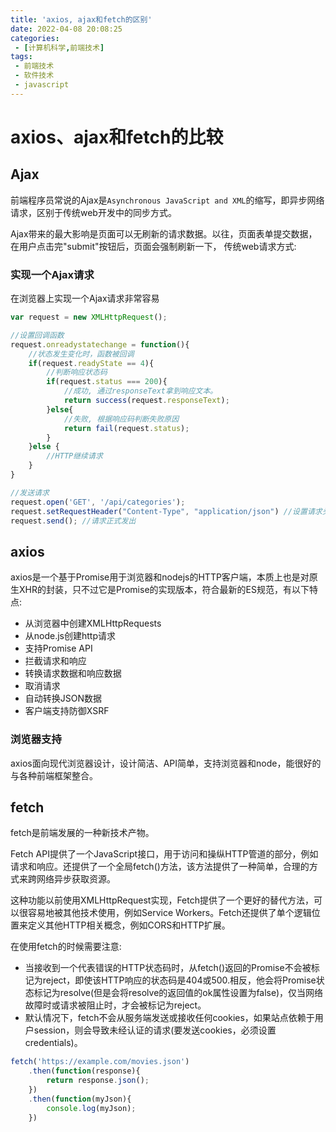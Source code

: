 ```yaml
---
title: 'axios, ajax和fetch的区别'
date: 2022-04-08 20:08:25
categories:
 - [计算机科学,前端技术]
tags: 
 - 前端技术
 - 软件技术
 - javascript
---
```


# axios、ajax和fetch的比较

## Ajax

前端程序员常说的Ajax是`Asynchronous JavaScript and XML`的缩写，即异步网络请求，区别于传统web开发中的同步方式。

Ajax带来的最大影响是页面可以无刷新的请求数据。以往，页面表单提交数据，在用户点击完"submit"按钮后，页面会强制刷新一下，
传统web请求方式:

### 实现一个Ajax请求

在浏览器上实现一个Ajax请求非常容易
```javascript ajax请求
var request = new XMLHttpRequest();

//设置回调函数
request.onreadystatechange = function(){
    //状态发生变化时，函数被回调
    if(request.readyState == 4){
        //判断响应状态码
        if(request.status === 200){
            //成功, 通过responseText拿到响应文本。
            return success(request.responseText);
        }else{
            //失败, 根据响应码判断失败原因
            return fail(request.status);
        }
    }else {
        //HTTP继续请求
    }
}

//发送请求
request.open('GET', '/api/categories');
request.setRequestHeader("Content-Type", "application/json") //设置请求头
request.send(); //请求正式发出
```
## axios

axios是一个基于Promise用于浏览器和nodejs的HTTP客户端，本质上也是对原生XHR的封装，只不过它是Promise的实现版本，符合最新的ES规范，有以下特点:
- 从浏览器中创建XMLHttpRequests
- 从node.js创建http请求
- 支持Promise API
- 拦截请求和响应
- 转换请求数据和响应数据
- 取消请求
- 自动转换JSON数据
- 客户端支持防御XSRF

### 浏览器支持

axios面向现代浏览器设计，设计简洁、API简单，支持浏览器和node，能很好的与各种前端框架整合。

## fetch

fetch是前端发展的一种新技术产物。

Fetch API提供了一个JavaScript接口，用于访问和操纵HTTP管道的部分，例如请求和响应。还提供了一个全局fetch()方法，该方法提供了一种简单，合理的方式来跨网络异步获取资源。

这种功能以前使用XMLHttpRequest实现，Fetch提供了一个更好的替代方法，可以很容易地被其他技术使用，例如Service Workers。Fetch还提供了单个逻辑位置来定义其他HTTP相关概念，例如CORS和HTTP扩展。

在使用fetch的时候需要注意:
- 当接收到一个代表错误的HTTP状态码时，从fetch()返回的Promise不会被标记为reject，即使该HTTP响应的状态码是404或500.相反，他会将Promise状态标记为resolve(但是会将resolve的返回值的ok属性设置为false)，仅当网络故障时或请求被阻止时，才会被标记为reject。
- 默认情况下，fetch不会从服务端发送或接收任何cookies，如果站点依赖于用户session，则会导致未经认证的请求(要发送cookies，必须设置credentials)。
```javascript 使用fetch获取数据
fetch('https://example.com/movies.json')
    .then(function(response){
        return response.json();
    })
    .then(function(myJson){
        console.log(myJson);
    })
```

